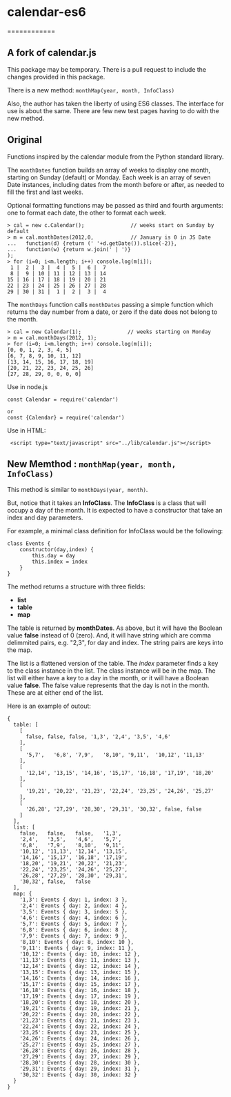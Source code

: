 # calendar-es6
============

## A fork of calendar.js

This package may be temporary. There is a pull request to include the changes provided in this package. 

There is a new method:  `monthMap(year, month, InfoClass)`

Also, the author has taken the liberty of using ES6 classes. The interface for use is about the same. There are few new test pages having to do with the new method.


## Original

Functions inspired by the calendar module from the Python standard library.

The `monthDates` function builds an array of weeks to display one month,
starting on Sunday (default) or Monday. Each week is an array of seven Date
instances, including dates from the month before or after, as needed to fill
the first and last weeks.

Optional formatting functions may be passed as third and fourth arguments:
one to format each date, the other to format each week.

    > cal = new c.Calendar();               // weeks start on Sunday by default
    > m = cal.monthDates(2012,0,            // January is 0 in JS Date
    ...   function(d) {return (' '+d.getDate()).slice(-2)}, 
    ...   function(w) {return w.join(' | ')}
    );
    > for (i=0; i<m.length; i++) console.log(m[i]);
     1 |  2 |  3 |  4 |  5 |  6 |  7
     8 |  9 | 10 | 11 | 12 | 13 | 14
    15 | 16 | 17 | 18 | 19 | 20 | 21
    22 | 23 | 24 | 25 | 26 | 27 | 28
    29 | 30 | 31 |  1 |  2 |  3 |  4

The `monthDays` function calls `monthDates` passing a simple function which
returns the day number from a date, or zero if the date does not belong to the
month.

    > cal = new Calendar(1);               // weeks starting on Monday
    > m = cal.monthDays(2012, 1);
    > for (i=0; i<m.length; i++) console.log(m[i]);
    [0, 0, 1, 2, 3, 4, 5]
    [6, 7, 8, 9, 10, 11, 12]
    [13, 14, 15, 16, 17, 18, 19]
    [20, 21, 22, 23, 24, 25, 26]
    [27, 28, 29, 0, 0, 0, 0]


Use in node.js

```
const Calendar = require('calendar')

or 
const {Calendar} = require('calendar')
```

Use in HTML:

```
 <script type="text/javascript" src="../lib/calendar.js"></script>
```


## New Memthod : `monthMap(year, month, InfoClass)`


This method is similar to `monthDays(year, month)`.

But, notice that it takes an **InfoClass**.  The **InfoClass** is a class that will occupy a day of the month. It is expected to have a constructor that take an index and day parameters.

For example, a minimal class definition for InfoClass would be the following:

```
class Events {
    constructor(day,index) {
        this.day = day
        this.index = index
    }
}
```

The method returns a structure with three fields:

* **list**
* **table**
* **map**

The table is returned by **monthDates**. As above, but it will have the Boolean value **false** instead of 0 (zero). And, it will have string which are comma delimmited pairs, e.g. "2,3", for day and index. The string pairs are keys into the map.

The list is a flattened version of the table. The *index* parameter finds a key to the class instance in the list. The class instance will be in the map. The list will either have a key to a day in the month, or it will have a Boolean value **false**. The false value represents that the day is not in the month. These are at either end of the list.

Here is an example of outout: 

```
{
  table: [
    [
      false, false, false, '1,3', '2,4', '3,5', '4,6'
    ],
    [
      '5,7',   '6,8', '7,9',   '8,10', '9,11',  '10,12', '11,13'
    ],
    [
      '12,14', '13,15', '14,16', '15,17', '16,18', '17,19', '18,20'
    ],
    [
      '19,21', '20,22', '21,23', '22,24', '23,25', '24,26', '25,27'
    ],
    [
      '26,28', '27,29', '28,30', '29,31', '30,32', false, false
    ]
  ],
  list: [
    false,   false,   false,   '1,3',
    '2,4',   '3,5',   '4,6',   '5,7',
    '6,8',   '7,9',   '8,10',  '9,11',
    '10,12', '11,13', '12,14', '13,15',
    '14,16', '15,17', '16,18', '17,19',
    '18,20', '19,21', '20,22', '21,23',
    '22,24', '23,25', '24,26', '25,27',
    '26,28', '27,29', '28,30', '29,31',
    '30,32', false,   false
  ],
  map: {
    '1,3': Events { day: 1, index: 3 },
    '2,4': Events { day: 2, index: 4 },
    '3,5': Events { day: 3, index: 5 },
    '4,6': Events { day: 4, index: 6 },
    '5,7': Events { day: 5, index: 7 },
    '6,8': Events { day: 6, index: 8 },
    '7,9': Events { day: 7, index: 9 },
    '8,10': Events { day: 8, index: 10 },
    '9,11': Events { day: 9, index: 11 },
    '10,12': Events { day: 10, index: 12 },
    '11,13': Events { day: 11, index: 13 },
    '12,14': Events { day: 12, index: 14 },
    '13,15': Events { day: 13, index: 15 },
    '14,16': Events { day: 14, index: 16 },
    '15,17': Events { day: 15, index: 17 },
    '16,18': Events { day: 16, index: 18 },
    '17,19': Events { day: 17, index: 19 },
    '18,20': Events { day: 18, index: 20 },
    '19,21': Events { day: 19, index: 21 },
    '20,22': Events { day: 20, index: 22 },
    '21,23': Events { day: 21, index: 23 },
    '22,24': Events { day: 22, index: 24 },
    '23,25': Events { day: 23, index: 25 },
    '24,26': Events { day: 24, index: 26 },
    '25,27': Events { day: 25, index: 27 },
    '26,28': Events { day: 26, index: 28 },
    '27,29': Events { day: 27, index: 29 },
    '28,30': Events { day: 28, index: 30 },
    '29,31': Events { day: 29, index: 31 },
    '30,32': Events { day: 30, index: 32 }
  }
}
```

